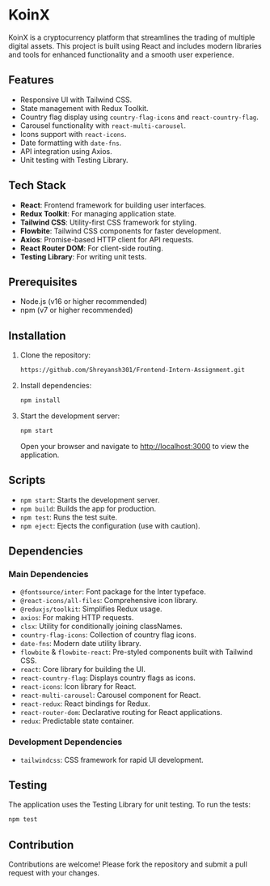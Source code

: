 # KoinX

KoinX is a cryptocurrency platform that streamlines the trading of multiple digital assets. This project is built using React and includes modern libraries and tools for enhanced functionality and a smooth user experience.

## Features
- Responsive UI with Tailwind CSS.
- State management with Redux Toolkit.
- Country flag display using `country-flag-icons` and `react-country-flag`.
- Carousel functionality with `react-multi-carousel`.
- Icons support with `react-icons`.
- Date formatting with `date-fns`.
- API integration using Axios.
- Unit testing with Testing Library.

## Tech Stack
- **React**: Frontend framework for building user interfaces.
- **Redux Toolkit**: For managing application state.
- **Tailwind CSS**: Utility-first CSS framework for styling.
- **Flowbite**: Tailwind CSS components for faster development.
- **Axios**: Promise-based HTTP client for API requests.
- **React Router DOM**: For client-side routing.
- **Testing Library**: For writing unit tests.

## Prerequisites
- Node.js (v16 or higher recommended)
- npm (v7 or higher recommended)

## Installation

1. Clone the repository:
   ```bash
   https://github.com/Shreyansh301/Frontend-Intern-Assignment.git
   ```

2. Install dependencies:
   ```bash
   npm install
   ```

3. Start the development server:
   ```bash
   npm start
   ```
   Open your browser and navigate to [http://localhost:3000](http://localhost:3000) to view the application.

## Scripts

- `npm start`: Starts the development server.
- `npm build`: Builds the app for production.
- `npm test`: Runs the test suite.
- `npm eject`: Ejects the configuration (use with caution).

## Dependencies

### Main Dependencies
- `@fontsource/inter`: Font package for the Inter typeface.
- `@react-icons/all-files`: Comprehensive icon library.
- `@reduxjs/toolkit`: Simplifies Redux usage.
- `axios`: For making HTTP requests.
- `clsx`: Utility for conditionally joining classNames.
- `country-flag-icons`: Collection of country flag icons.
- `date-fns`: Modern date utility library.
- `flowbite` & `flowbite-react`: Pre-styled components built with Tailwind CSS.
- `react`: Core library for building the UI.
- `react-country-flag`: Displays country flags as icons.
- `react-icons`: Icon library for React.
- `react-multi-carousel`: Carousel component for React.
- `react-redux`: React bindings for Redux.
- `react-router-dom`: Declarative routing for React applications.
- `redux`: Predictable state container.

### Development Dependencies
- `tailwindcss`: CSS framework for rapid UI development.

## Testing
The application uses the Testing Library for unit testing. To run the tests:
```bash
npm test
```

## Contribution
Contributions are welcome! Please fork the repository and submit a pull request with your changes.


